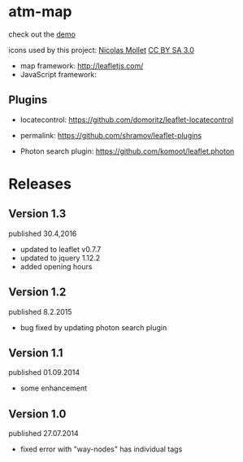 # atm-map

check out the <a href="http://www.marcusbleil.de/m/">demo</a>

icons used by this project:
<a href="http://mapicons.nicolasmollet.com/">Nicolas Mollet</a> <a href="http://creativecommons.org/licenses/by-sa/3.0/">CC BY SA 3.0</a>

- map framework: http://leafletjs.com/
- JavaScript framework:

## Plugins

- locatecontrol: https://github.com/domoritz/leaflet-locatecontrol

- permalink: https://github.com/shramov/leaflet-plugins

- Photon search plugin: https://github.com/komoot/leaflet.photon

# Releases

## Version 1.3

published 30.4,2016

- updated to leaflet v0.7.7
- updated to jquery 1.12.2
- added opening hours

## Version 1.2

published 8.2.2015

- bug fixed by updating photon search plugin

## Version 1.1

published 01.09.2014

- some enhancement

## Version 1.0

published 27.07.2014

- fixed error with "way-nodes" has individual tags

